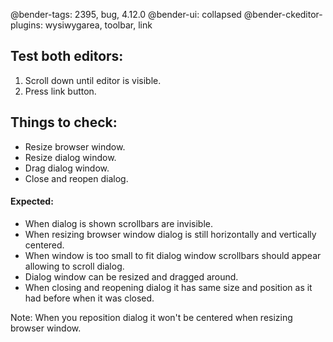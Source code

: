 @bender-tags: 2395, bug, 4.12.0
@bender-ui: collapsed
@bender-ckeditor-plugins: wysiwygarea, toolbar, link

## Test both editors:

1. Scroll down until editor is visible.
1. Press link button.

## Things to check:

- Resize browser window.
- Resize dialog window.
- Drag dialog window.
- Close and reopen dialog.

#### Expected:

- When dialog is shown scrollbars are invisible.
- When resizing browser window dialog is still horizontally and vertically centered.
- When window is too small to fit dialog window scrollbars should appear allowing to scroll dialog.
- Dialog window can be resized and dragged around.
- When closing and reopening dialog it has same size and position as it had before when it was closed.

Note: When you reposition dialog it won't be centered when resizing browser window.

